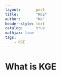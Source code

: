 ```yaml
---
layout:       post
title:        "KGE"
author:       "Ke"
header-style: text
catalog:      true
mathjax: true
tags:
    - KGE
---
```


# What is KGE
